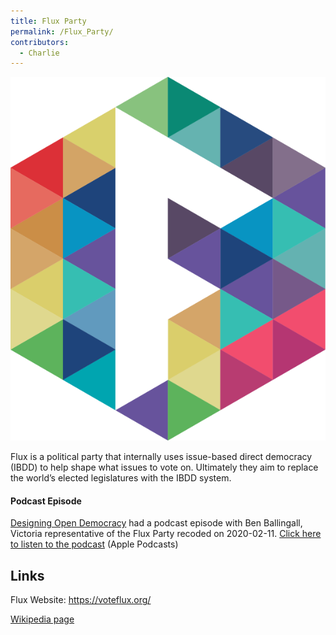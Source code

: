 ```yaml
---
title: Flux Party
permalink: /Flux_Party/
contributors:
  - Charlie
---
```


![](./asset/Flux-mark.svg)

Flux is a political party that internally uses issue-based direct
democracy (IBDD) to help shape what issues to vote on. Ultimately they
aim to replace the world’s elected legislatures with the IBDD system.

#### Podcast Episode

[Designing Open Democracy](Designing_Open_Democracy.md "wikilink") had a
podcast episode with Ben Ballingall, Victoria representative of the Flux
Party recoded on 2020-02-11. [Click here to listen to the
podcast](https://podcasts.apple.com/au/podcast/talk-ben-ballingall-about-flux-party-issue-based-direct/id1492656241?i=1000465446730)
(Apple Podcasts)

## Links

Flux Website: <https://voteflux.org/>

[Wikipedia page](https://en.wikipedia.org/wiki/Flux_(political_party))
